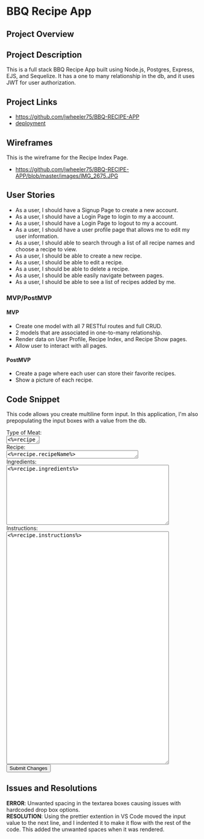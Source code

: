 # BBQ Recipe App

## Project Overview


## Project Description
This is a full stack BBQ Recipe App built using Node.js, Postgres, Express, EJS, and Sequelize.  It has a one to many relationship in the db, and it uses JWT for user authorization.   

## Project Links

- https://github.com/jwheeler75/BBQ-RECIPE-APP
- [deployment]()

## Wireframes

This is the wireframe for the Recipe Index Page.

- https://github.com/jwheeler75/BBQ-RECIPE-APP/blob/master/images/IMG_2675.JPG

## User Stories
- As a user, I should have a Signup Page to create a new account.
- As a user, I should have a Login Page to login to my a account.
- As a user, I should have a Login Page to logout to my a account. 
- As a user, I should have a user profile page that allows me to edit my user information.
- As a user, I should able to search through a list of all recipe names and choose a recipe to view.
- As a user, I should be able to create a new recipe. 
- As a user, I should be able to edit a recipe. 
- As a user, I should be able to delete a recipe. 
- As a user, I should be able easily navigate between pages.
- As a user, I should be able to see a list of recipes added by me.


### MVP/PostMVP

 #### MVP
- Create one model with all 7 RESTful routes and full CRUD.
- 2 models that are associated in one-to-many relationship. 
- Render data on User Profile, Recipe Index, and Recipe Show pages.
- Allow user to interact with all pages.

#### PostMVP

- Create a page where each user can store their favorite recipes.
- Show a picture of each recipe.


## Code Snippet

This code allows you create multiline form input.  In this application, I'm also prepopulating the input boxes with a value from the db.

<form action="/recipes/<%=recipe.id%>?_method=PUT" method="POST">
    Type of Meat:<br />
    <textarea rows="1" cols="8"><%=recipe.typeOfMeat%></textarea>
    <br />
    Recipe:<br />
    <textarea name="recipeName" rows="1" cols="40"><%=recipe.recipeName%></textarea>
    <br />
    Ingredients:<br />
    <textarea name="ingredients" rows="10" cols="50"><%=recipe.ingredients%></textarea>
    <br />
    Instructions:<br />
    <textarea name="instructions" rows="40" cols="50"><%=recipe.instructions%></textarea>
    <br />
    <input type="submit" name="" value="Submit Changes" />
  </form>

## Issues and Resolutions

**ERROR**: Unwanted spacing in the textarea boxes causing issues with hardcoded drop box options.                               
**RESOLUTION**: Using the prettier extention in VS Code moved the input value to the next line, and I indented it to make it flow with the rest of the code.  This added the unwanted spaces when it was rendered.
